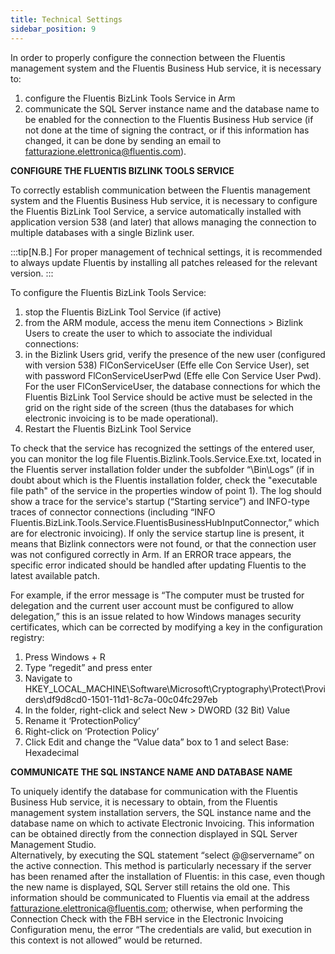 ```yaml
---
title: Technical Settings 
sidebar_position: 9
---
```


In order to properly configure the connection between the Fluentis management system and the Fluentis Business Hub service, it is necessary to:
1) configure the Fluentis BizLink Tools Service in Arm                
2) communicate the SQL Server instance name and the database name to be enabled for the connection to the Fluentis Business Hub service (if not done at the time of signing the contract, or if this information has changed, it can be done by sending an email to fatturazione.elettronica@fluentis.com).

**CONFIGURE THE FLUENTIS BIZLINK TOOLS SERVICE**            

To correctly establish communication between the Fluentis management system and the Fluentis Business Hub service, it is necessary to configure the Fluentis BizLink Tool Service, a service automatically installed with application version 538 (and later) that allows managing the connection to multiple databases with a single Bizlink user.                  

:::tip[N.B.]
For proper management of technical settings, it is recommended to always update Fluentis by installing all patches released for the relevant version.
:::

To configure the Fluentis BizLink Tools Service:
1) stop the Fluentis BizLink Tool Service (if active)
2) from the ARM module, access the menu item Connections > Bizlink Users to create the user to which to associate the individual connections:
3) in the Bizlink Users grid, verify the presence of the new user (configured with version 538) FlConServiceUser (Effe elle Con Service User), set with password FlConServiceUserPwd (Effe elle Con Service User Pwd).                 
For the user FlConServiceUser, the database connections for which the Fluentis BizLink Tool Service should be active must be selected in the grid on the right side of the screen (thus the databases for which electronic invoicing is to be made operational).
4) Restart the Fluentis BizLink Tool Service                

To check that the service has recognized the settings of the entered user, you can monitor the log file Fluentis.Bizlink.Tools.Service.Exe.txt, located in the Fluentis server installation folder under the subfolder “\Bin\Logs” (if in doubt about which is the Fluentis installation folder, check the "executable file path" of the service in the properties window of point 1). The log should show a trace for the service's startup (“Starting service”) and INFO-type traces of connector connections (including “INFO Fluentis.BizLink.Tools.Service.FluentisBusinessHubInputConnector,” which are for electronic invoicing). If only the service startup line is present, it means that Bizlink connectors were not found, or that the connection user was not configured correctly in Arm.
If an ERROR trace appears, the specific error indicated should be handled after updating Fluentis to the latest available patch.               

For example, if the error message is “The computer must be trusted for delegation and the current user account must be configured to allow delegation,” this is an issue related to how Windows manages security certificates, which can be corrected by modifying a key in the configuration registry:
1. Press Windows + R
2. Type “regedit” and press enter
3. Navigate to HKEY_LOCAL_MACHINE\Software\Microsoft\Cryptography\Protect\Providers\df9d8cd0-1501-11d1-8c7a-00c04fc297eb
4. In the folder, right-click and select New > DWORD (32 Bit) Value
5. Rename it ‘ProtectionPolicy’
6. Right-click on ‘Protection Policy’
7. Click Edit and change the “Value data” box to 1 and select Base: Hexadecimal

**COMMUNICATE THE SQL INSTANCE NAME AND DATABASE NAME**           

To uniquely identify the database for communication with the Fluentis Business Hub service, it is necessary to obtain, from the Fluentis management system installation servers, the SQL instance name and the database name on which to activate Electronic Invoicing. This information can be obtained directly from the connection displayed in SQL Server Management Studio.         
Alternatively, by executing the SQL statement “select @@servername” on the active connection. This method is particularly necessary if the server has been renamed after the installation of Fluentis: in this case, even though the new name is displayed, SQL Server still retains the old one.
This information should be communicated to Fluentis via email at the address fatturazione.elettronica@fluentis.com; otherwise, when performing the Connection Check with the FBH service in the Electronic Invoicing Configuration menu, the error “The credentials are valid, but execution in this context is not allowed” would be returned.